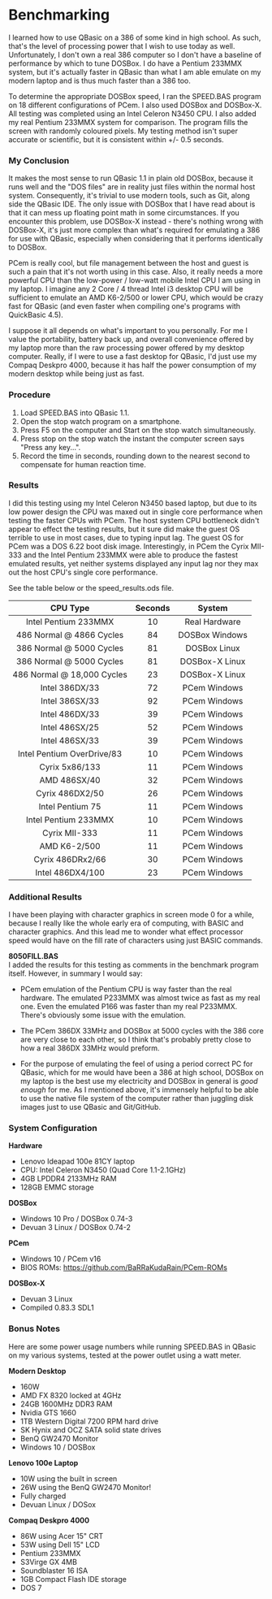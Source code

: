 # Benchmarking

I learned how to use QBasic on a 386 of some kind in high school. As such, that's the level of processing power that I wish to use today as well. Unfortunately, I don't own a real 386 computer so I don't have a baseline of performance by which to tune DOSBox. I do have a Pentium 233MMX system, but it's actually faster in QBasic than what I am able emulate on my modern laptop and is thus much faster than a 386 too.  

To determine the appropriate DOSBox speed, I ran the SPEED.BAS program on 18 different configurations of PCem. I also used DOSBox and DOSBox-X. All testing was completed using an Intel Celeron N3450 CPU. I also added my real Pentium 233MMX system for comparison. The program fills the screen with randomly coloured pixels. My testing method isn't super accurate or scientific, but it is consistent within +/- 0.5 seconds.

### My Conclusion

It makes the most sense to run QBasic 1.1 in plain old DOSBox, because it runs well and the "DOS files" are in reality just files within the normal host system. Consequently, it's trivial to use modern tools, such as Git, along side the QBasic IDE. The only issue with DOSBox that I have read about is that it can mess up floating point math in some circumstances. If you encounter this problem, use DOSBox-X instead - there's nothing wrong with DOSBox-X, it's just more complex than what's required for emulating a 386 for use with QBasic, especially when considering that it performs identically to DOSBox.

PCem is really cool, but file management between the host and guest is such a pain that it's not worth using in this case. Also, it really needs a more powerful CPU than the low-power / low-watt mobile Intel CPU I am using in my laptop. I imagine any 2 Core / 4 thread Intel i3 desktop CPU will be sufficient to emulate an AMD K6-2/500 or lower CPU, which would be crazy fast for QBasic (and even faster when compiling one's programs with QuickBasic 4.5).  

 I suppose it all depends on what's important to you personally. For me I value the portability, battery back up, and overall convenience offered by my laptop more than the raw processing power offered by my desktop computer. Really, if I were to use a fast desktop for QBasic, I'd just use my Compaq Deskpro 4000, because it has half the power consumption of my modern desktop while being just as fast.


### Procedure

1. Load SPEED.BAS into QBasic 1.1.
2. Open the stop watch program on a smartphone.
3. Press F5 on the computer and Start on the stop watch simultaneously.
4. Press stop on the stop watch the instant the computer screen says "Press any key...".
5. Record the time in seconds, rounding down to the nearest second to compensate for human reaction time.


### Results

I did this testing using my Intel Celeron N3450 based laptop, but due to its low power design the CPU was maxed out in single core performance when testing the faster CPUs with PCem. The host system CPU bottleneck didn't appear to effect the testing results, but it sure did make the guest OS terrible to use in most cases, due to typing input lag. The guest OS for PCem was a DOS 6.22 boot disk image. Interestingly, in PCem the Cyrix MII-333 and the Intel Pentium 233MMX were able to produce the fastest emulated results, yet neither systems displayed any input lag nor they max out the host CPU's single core performance.

See the table below or the speed_results.ods file.

**CPU Type**|**Seconds**|**System**
:-----:|:-----:|:-----:
Intel Pentium 233MMX|10|Real Hardware
486 Normal @ 4866 Cycles|84|DOSBox Windows
386 Normal @ 5000 Cycles|81|DOSBox Linux
386 Normal @ 5000 Cycles|81|DOSBox-X Linux
486 Normal @ 18,000 Cycles|23|DOSBox-X Linux
Intel 386DX/33|72|PCem Windows
Intel 386SX/33|92|PCem Windows
Intel 486DX/33|39|PCem Windows
Intel 486SX/25|52|PCem Windows
Intel 486SX/33|39|PCem Windows
Intel Pentium OverDrive/83|10|PCem Windows
Cyrix 5x86/133|11|PCem Windows
AMD 486SX/40|32|PCem Windows
Cyrix 486DX2/50|26|PCem Windows
Intel Pentium 75|11|PCem Windows
Intel Pentium 233MMX|10|PCem Windows
Cyrix MII-333|11|PCem Windows
AMD K6-2/500|11|PCem Windows
Cyrix 486DRx2/66|30|PCem Windows
Intel 486DX4/100|23|PCem Windows 


### Additional Results

I have been playing with character graphics in screen mode 0 for a while, because I really like the whole early era of computing, with BASIC and character graphics. And this lead me to wonder what effect processor speed would have on the fill rate of characters using just BASIC commands.  

**8050FILL.BAS**  
I added the results for this testing as comments in the benchmark program itself. However, in summary I would say:  

- PCem emulation of the Pentium CPU is way faster than the real hardware. The emulated P233MMX was almost twice as fast as my real one. Even the emulated P166 was faster than my real P233MMX. There's obviously some issue with the emulation.  

- The PCem 386DX 33MHz and DOSBox at 5000 cycles with the 386 core are very close to each other, so I think that's probably pretty close to how a real 386DX 33MHz would preform.

- For the purpose of emulating the feel of using a period correct PC for QBasic, which for me would have been a 386 at high school, DOSBox on my laptop is the best use my electricity and DOSBox in general is *good enough* for me. As I mentioned above, it's immensely helpful to be able to use the native file system of the computer rather than juggling disk images just to use QBasic and Git/GitHub.  


### System Configuration

**Hardware**  
- Lenovo Ideapad 100e 81CY laptop
- CPU: Intel Celeron N3450 (Quad Core 1.1-2.1GHz)
- 4GB LPDDR4 2133MHz RAM
- 128GB EMMC storage

**DOSBox**  
- Windows 10 Pro / DOSBox 0.74-3
- Devuan 3 Linux / DOSBox 0.74-2

**PCem**  
- Windows 10 / PCem v16
- BIOS ROMs: https://github.com/BaRRaKudaRain/PCem-ROMs

**DOSBox-X**  
- Devuan 3 Linux
- Compiled 0.83.3 SDL1


### Bonus Notes

Here are some power usage numbers while running SPEED.BAS in QBasic on my various systems, tested at the power outlet using a watt meter.

**Modern Desktop**  
- 160W
- AMD FX 8320 locked at 4GHz
- 24GB 1600MHz DDR3 RAM
- Nvidia GTS 1660
- 1TB Western Digital 7200 RPM hard drive
- SK Hynix and OCZ SATA solid state drives
- BenQ GW2470 Monitor
- Windows 10 / DOSBox

**Lenovo 100e Laptop**  
- 10W using the built in screen
- 26W using the BenQ GW2470 Monitor!
- Fully charged
- Devuan Linux / DOSox

**Compaq Deskpro 4000** 
- 86W using Acer 15" CRT
- 53W using Dell 15" LCD 
- Pentium 233MMX
- S3Virge GX 4MB
- Soundblaster 16 ISA
- 1GB Compact Flash IDE storage
- DOS 7
